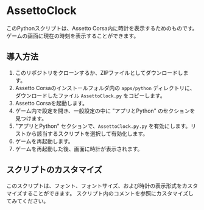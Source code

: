 # AssettoClock

このPythonスクリプトは、Assetto Corsa内に時計を表示するためのものです。
ゲームの画面に現在の時刻を表示することができます。

## 導入方法
1. このリポジトリをクローンするか、ZIPファイルとしてダウンロードします。
2. Assetto Corsaのインストールフォルダ内の `apps/python` ディレクトリに、ダウンロードしたファイル `AssettoClock.py` をコピーします。
3. Assetto Corsaを起動します。
4. ゲーム内で設定を開き、一般設定の中に "アプリとPython" のセクションを見つけます。
5. "アプリとPython" セクションで、`AssettoClock.py.py` を有効にします。リストから該当するスクリプトを選択して有効化します。
6. ゲームを再起動します。
7. ゲームを再起動した後、画面に時計が表示されます。

## スクリプトのカスタマイズ
このスクリプトは、フォント、フォントサイズ、および時計の表示形式をカスタマイズすることができます。
スクリプト内のコメントを参照にカスタマイズしてみてください。
